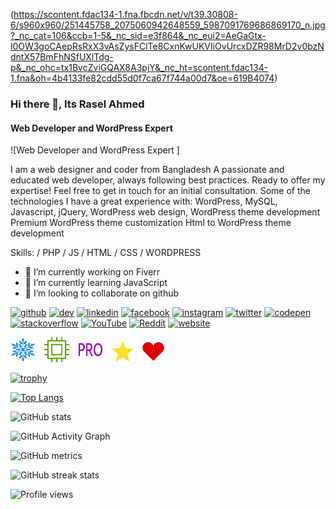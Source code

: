 (https://scontent.fdac134-1.fna.fbcdn.net/v/t39.30808-6/s960x960/251445758_2075060942648559_5987091769686869170_n.jpg?_nc_cat=106&ccb=1-5&_nc_sid=e3f864&_nc_eui2=AeGaGtx-l0OW3goCAepRsRxX3vAsZysFClTe8CxnKwUKVIiOvUrcxDZR98MrD2v0bzNdntX57BmFhNSfUXlTdg-p&_nc_ohc=tx1BvcZviGQAX8A3pjY&_nc_ht=scontent.fdac134-1.fna&oh=4b4133fe82cdd55d0f7ca67f744a00d7&oe=619B4074)
### Hi there 👋, Its Rasel Ahmed
#### Web Developer and WordPress Expert 
![Web Developer and WordPress Expert ]

I am a web designer and coder from Bangladesh A passionate and educated web developer, always following best practices. Ready to offer my expertise! Feel free to get in touch for an initial consultation. Some of the technologies I have a great experience with: WordPress, MySQL, Javascript, jQuery, WordPress web design, WordPress theme development Premium WordPress theme customization Html to WordPress theme development

Skills: / PHP / JS / HTML / CSS / WORDPRESS

- 🔭 I’m currently working on Fiverr 
- 🌱 I’m currently learning JavaScript 
- 👯 I’m looking to collaborate on github 


[<img src='https://cdn.jsdelivr.net/npm/simple-icons@3.0.1/icons/github.svg' alt='github' height='40'>](https://github.com/imraselahmed)  [<img src='https://cdn.jsdelivr.net/npm/simple-icons@3.0.1/icons/dev-dot-to.svg' alt='dev' height='40'>](https://dev.to/imraselahmed)  [<img src='https://cdn.jsdelivr.net/npm/simple-icons@3.0.1/icons/linkedin.svg' alt='linkedin' height='40'>](https://www.linkedin.com/in/imraselahmed/)  [<img src='https://cdn.jsdelivr.net/npm/simple-icons@3.0.1/icons/facebook.svg' alt='facebook' height='40'>](https://www.facebook.com/joomshine)  [<img src='https://cdn.jsdelivr.net/npm/simple-icons@3.0.1/icons/instagram.svg' alt='instagram' height='40'>](https://www.instagram.com/imraselahmed/)  [<img src='https://cdn.jsdelivr.net/npm/simple-icons@3.0.1/icons/twitter.svg' alt='twitter' height='40'>](https://twitter.com/imraselahmed)  [<img src='https://cdn.jsdelivr.net/npm/simple-icons@3.0.1/icons/codepen.svg' alt='codepen' height='40'>](https://codepen.io/imraselahmed)  [<img src='https://cdn.jsdelivr.net/npm/simple-icons@3.0.1/icons/stackoverflow.svg' alt='stackoverflow' height='40'>](https://stackoverflow.com/users/imraselahmed)  [<img src='https://cdn.jsdelivr.net/npm/simple-icons@3.0.1/icons/youtube.svg' alt='YouTube' height='40'>](https://www.youtube.com/channel/raselraj1)  [<img src='https://cdn.jsdelivr.net/npm/simple-icons@3.0.1/icons/reddit.svg' alt='Reddit' height='40'>](https://www.reddit.com/user/imraselahmed)  [<img src='https://cdn.jsdelivr.net/npm/simple-icons@3.0.1/icons/icloud.svg' alt='website' height='40'>](http://raselahmed.com)  

<a href='https://archiveprogram.github.com/'><img src='https://raw.githubusercontent.com/acervenky/animated-github-badges/master/assets/acbadge.gif' width='40' height='40'></a> <a href='https://docs.github.com/en/developers'><img src='https://raw.githubusercontent.com/acervenky/animated-github-badges/master/assets/devbadge.gif' width='40' height='40'></a> <a href='https://github.com/pricing'><img src='https://raw.githubusercontent.com/acervenky/animated-github-badges/master/assets/pro.gif' width='40' height='40'></a> <a href='https://stars.github.com/'><img src='https://raw.githubusercontent.com/acervenky/animated-github-badges/master/assets/starbadge.gif' width='35' height='35'></a> <a href='https://docs.github.com/en/github/supporting-the-open-source-community-with-github-sponsors'><img src='https://raw.githubusercontent.com/acervenky/animated-github-badges/master/assets/sponsorbadge.gif' width='35' height='35'></a> 

[![trophy](https://github-profile-trophy.vercel.app/?username=imraselahmed)](https://github.com/ryo-ma/github-profile-trophy)

[![Top Langs](https://github-readme-stats.vercel.app/api/top-langs/?username=imraselahmed)](https://github.com/anuraghazra/github-readme-stats)

![GitHub stats](https://github-readme-stats.vercel.app/api?username=imraselahmed&show_icons=true&count_private=true)  

![GitHub Activity Graph](https://activity-graph.herokuapp.com/graph?username=imraselahmed)  

![GitHub metrics](https://metrics.lecoq.io/imraselahmed)  

![GitHub streak stats](https://github-readme-streak-stats.herokuapp.com/?user=imraselahmed)  

![Profile views](https://gpvc.arturio.dev/imraselahmed)  
